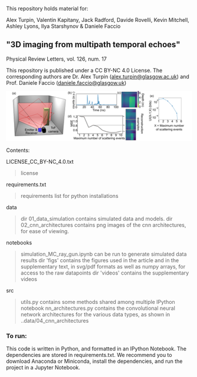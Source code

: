 This repository holds material for:

Alex Turpin, Valentin Kapitany, Jack Radford, Davide Rovelli, Kevin Mitchell, Ashley Lyons, Ilya Starshynov & Daniele Faccio 
## "3D imaging from multipath temporal echoes" 
Physical Review Letters, vol. 126, num. 17

This repository is published under a CC BY-NC 4.0 License. The corresponding authors are 
Dr. Alex Turpin (alex.turpin@glasgow.ac.uk) and Prof. Daniele Faccio (daniele.faccio@glasgow.uk)

![fig1](https://github.com/VKapitany/3D_imaging_from_multipath_echoes_simulation_only/blob/main/results/figs/MF1/simulation_summary.png)

Contents:

LICENSE_CC_BY-NC_4.0.txt
>license

requirements.txt
>requirements list for python installations

data
>dir 01_data_simulation contains simulated data and models.
>dir 02_cnn_architectures contains png images of the cnn architectures, for ease of viewing.

notebooks
>simulation_MC_ray_gun.ipynb can be run to generate simulated data
results
>dir 'figs' contains the figures used in the article and in the supplementary text, in svg/pdf formats as well as numpy arrays, for access to the raw datapoints
>dir 'videos' contains the supplementary videos

src
>utils.py contains some methods shared among multiple IPython notebook
>nn_architectures.py contains the convolutional neural network architectures for the various data types, as shown in ..data/04_cnn_architectures

### To run:
This code is written in Python, and formatted in an IPython Notebook. The dependencies are stored in requirements.txt. We recommend you to download Anaconda or Miniconda,
install the dependencies, and run the project in a Jupyter Notebook.


